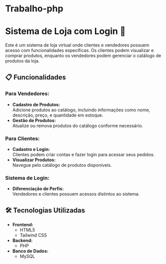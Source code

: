 # Trabalho-php

# Sistema de Loja com Login 🛒

Este é um sistema de loja virtual onde clientes e vendedores possuem acesso com funcionalidades específicas. Os clientes podem visualizar e comprar produtos, enquanto os vendedores podem gerenciar o catálogo de produtos da loja.

## 📋 Funcionalidades

### Para Vendedores:
- **Cadastro de Produtos:**  
  Adicione produtos ao catálogo, incluindo informações como nome, descrição, preço, e quantidade em estoque.
- **Gestão de Produtos:**  
  Atualize ou remova produtos do catálogo conforme necessário.

### Para Clientes:
- **Cadastro e Login:**  
  Clientes podem criar contas e fazer login para acessar seus pedidos.
- **Visualizar Produtos:**  
  Navegue pelo catálogo de produtos disponíveis.

### Sistema de Login:
- **Diferenciação de Perfis:**  
  Vendedores e clientes possuem acessos distintos ao sistema.

## 🛠️ Tecnologias Utilizadas

- **Frontend:**  
  - HTML5  
  - Tailwind CSS  
- **Backend:**  
  - PHP  
- **Banco de Dados:**  
  - MySQL  
